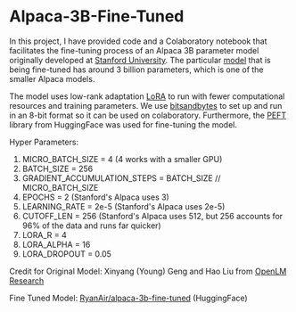 # Alpaca-3B-Fine-Tuned
In this project, I have provided code and a Colaboratory notebook that facilitates the fine-tuning process of an Alpaca 3B parameter model originally developed at [Stanford University](https://crfm.stanford.edu/2023/03/13/alpaca.html). The particular [model](https://huggingface.co/openlm-research/open_llama_3b) that is being fine-tuned has around 3 billion parameters, which is one of the smaller Alpaca models. 

The model uses low-rank adaptation [LoRA](https://huggingface.co/docs/peft/task_guides/token-classification-lora#:~:text=Low%2DRank%20Adaptation%20(LoRA),that%20are%20trained%20and%20updated.) to run with fewer computational resources and training parameters. We use [bitsandbytes](https://huggingface.co/blog/4bit-transformers-bitsandbytes) to set up and run in an 8-bit format so it can be used on colaboratory. Furthermore, the [PEFT](https://huggingface.co/blog/peft) library from HuggingFace was used for fine-tuning the model. 

Hyper Parameters:
1) MICRO_BATCH_SIZE = 4  (4 works with a smaller GPU)
2) BATCH_SIZE = 256
3) GRADIENT_ACCUMULATION_STEPS = BATCH_SIZE // MICRO_BATCH_SIZE
4) EPOCHS = 2  (Stanford's Alpaca uses 3)
5) LEARNING_RATE = 2e-5  (Stanford's Alpaca uses 2e-5)
6) CUTOFF_LEN = 256  (Stanford's Alpaca uses 512, but 256 accounts for 96% of the data and runs far quicker)
7) LORA_R = 4
8) LORA_ALPHA = 16
9) LORA_DROPOUT = 0.05

Credit for Original Model: Xinyang (Young) Geng and Hao Liu from [OpenLM Research](https://huggingface.co/openlm-research)

Fine Tuned Model: [RyanAir/alpaca-3b-fine-tuned](https://huggingface.co/RyanAir/alpaca-3b-fine-tuned) (HuggingFace)
